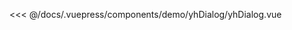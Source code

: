 <baseComponent-codeBox title="基本用法"
  description="Dialog 弹出一个对话框，适合需要定制性更大的场景。"
  onlineLink="https://codepen.io/1011yh/pen/KjEOWO">
  <demo-yhDialog-yhDialog></demo-yhDialog-yhDialog>
  <!-- 这里直接设置 引入的展示代码 ；注意引入代码一定不能缩进！！！否则不能生效！-->
  
  <highlight-code slot="codeText" lang="vue">
<<< @/docs/.vuepress/components/demo/yhDialog/yhDialog.vue
  </highlight-code>
</baseComponent-codeBox>

<baseComponent-apiTable title="Attributes" :tableBody="tableBody" :tableHead="tableHead">
</baseComponent-apiTable>

<baseComponent-apiTable title="Slot" :tableBody="tableBody2" :tableHead="tableHead2">
</baseComponent-apiTable>

<script>
  export default {
    data() {
      return {
        //表头为字符串，写法和md一样，中间以`|`间隔就行
        tableHead: `参数 | 说明 | 类型 | 可选值 | 默认值`,
        //表格数据为数组，其中每一项为字符串，代表每一行要展示的数据，写法也和md一样，中间以`|`间隔就行
        tableBody: [
          `visible | 是否显示 Dialog，支持 .sync 修饰符 | boolean |- | false`,
          `top | Dialog CSS 中的 margin-top 值 | string | - | 15vh`,
          `width | Dialog 的宽度 | string | - |50%`,
          `title | Dialog 的标题 | string | - | -`,
          `fullscreen | 是否为全屏 Dialog | boolean | - |false`,
        ],

        tableHead2: `name | 说明 `,
        //表格数据为数组，其中每一项为字符串，代表每一行要展示的数据，写法也和md一样，中间以`|`间隔就行
        tableBody2: [
          `content | dialog的content区域内容`,
          `footer |	dialog的footer区域内容`
        ],
      }
    },

  }
</script>